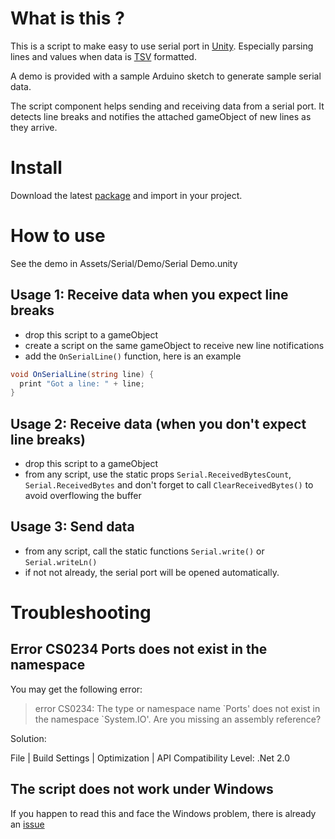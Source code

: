 # What is this ?

This is a script to make easy to use serial port in [Unity](http://unity3d.com/). 
Especially parsing lines and values when data is [TSV](http://fr.wikipedia.org/wiki/Format_TSV) formatted.

A demo is provided with a sample Arduino sketch to generate sample serial data. 

The script component helps sending and receiving data from a serial port.
It detects line breaks and notifies the attached gameObject of new lines as they arrive.

# Install

Download the latest [package](https://github.com/prossel/UnitySerialPort/blob/master/UnitySerialPort.unitypackage) and import in your project.

# How to use

See the demo in Assets/Serial/Demo/Serial Demo.unity

## Usage 1: Receive data when you expect line breaks

- drop this script to a gameObject
- create a script on the same gameObject to receive new line notifications
- add the `OnSerialLine()` function, here is an example

```c#
void OnSerialLine(string line) {
  print "Got a line: " + line;
}
```

## Usage 2: Receive data (when you don't expect line breaks)

- drop this script to a gameObject
- from any script, use the static props `Serial.ReceivedBytesCount`, `Serial.ReceivedBytes`
and don't forget to call `ClearReceivedBytes()` to avoid overflowing the buffer

## Usage 3: Send data

- from any script, call the static functions `Serial.write()` or `Serial.writeLn()`
- if not not already, the serial port will be opened automatically.

# Troubleshooting

## Error CS0234 Ports does not exist in the namespace

You may get the following error:

> error CS0234: The type or namespace name \`Ports' does not exist in the namespace \`System.IO'.
> Are you missing an assembly reference?

Solution:

File | Build Settings | Optimization | API Compatibility Level: .Net 2.0

## The script does not work under Windows

If you happen to read this and face the Windows problem, there is already an [issue](https://github.com/prossel/UnitySerialPort/issues/1)
